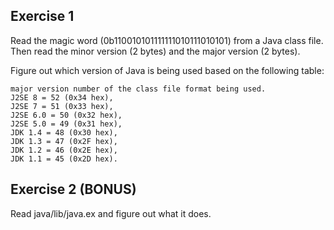 ## Exercise 1

Read the magic word (0b110010101111111010111010101) from a Java class file.
Then read the minor version (2 bytes) and the major version (2 bytes).

Figure out which version of Java is being used based on the following table:

```text
major version number of the class file format being used.
J2SE 8 = 52 (0x34 hex),
J2SE 7 = 51 (0x33 hex),
J2SE 6.0 = 50 (0x32 hex),
J2SE 5.0 = 49 (0x31 hex),
JDK 1.4 = 48 (0x30 hex),
JDK 1.3 = 47 (0x2F hex),
JDK 1.2 = 46 (0x2E hex),
JDK 1.1 = 45 (0x2D hex).
```

## Exercise 2 (BONUS)

Read java/lib/java.ex and figure out what it does.
